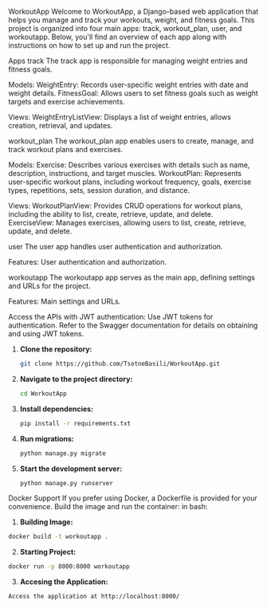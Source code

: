 WorkoutApp
Welcome to WorkoutApp, a Django-based web application that helps you manage and track your workouts, weight, and fitness goals. This project is organized into four main apps: track, workout_plan, user, and workoutapp. Below, you'll find an overview of each app along with instructions on how to set up and run the project.

Apps
track
The track app is responsible for managing weight entries and fitness goals.

Models:
WeightEntry: Records user-specific weight entries with date and weight details.
FitnessGoal: Allows users to set fitness goals such as weight targets and exercise achievements.

Views:
WeightEntryListView: Displays a list of weight entries, allows creation, retrieval, and updates.


workout_plan
The workout_plan app enables users to create, manage, and track workout plans and exercises.

Models:
Exercise: Describes various exercises with details such as name, description, instructions, and target muscles.
WorkoutPlan: Represents user-specific workout plans, including workout frequency, goals, exercise types, repetitions, sets, session duration, and distance.

Views:
WorkoutPlanView: Provides CRUD operations for workout plans, including the ability to list, create, retrieve, update, and delete.
ExerciseView: Manages exercises, allowing users to list, create, retrieve, update, and delete.


user
The user app handles user authentication and authorization.

Features:
User authentication and authorization.


workoutapp
The workoutapp app serves as the main app, defining settings and URLs for the project.

Features:
Main settings and URLs.


Access the APIs with JWT authentication:
Use JWT tokens for authentication. Refer to the Swagger documentation for details on obtaining and using JWT tokens.

1. **Clone the repository:**
    ```bash
    git clone https://github.com/TsotneBasili/WorkoutApp.git
    ```

2. **Navigate to the project directory:**
    ```bash
    cd WorkoutApp
    ```

4. **Install dependencies:**
    ```bash
    pip install -r requirements.txt
    ```
5. **Run migrations:**
    ```bash
    python manage.py migrate
    ```
6. **Start the development server:**
    ```bash
    python manage.py runserver
    ```

Docker Support
If you prefer using Docker, a Dockerfile is provided for your convenience. Build the image and run the container:
in bash:
1. **Building Image:**
```bash
docker build -t workoutapp .
```
2. **Starting Project:**
```bash
docker run -p 8000:8000 workoutapp
```
3. **Accesing the Application:**
```bash
Access the application at http://localhost:8000/
```
